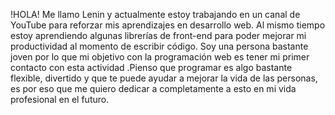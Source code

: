 !HOLA!
Me llamo Lenin y actualmente estoy trabajando en un canal de YouTube para reforzar mis aprendizajes en desarrollo web. Al mismo tiempo estoy aprendiendo algunas librerías de front-end para poder mejorar mi productividad al momento de escribir código. Soy una persona bastante joven por lo que mi objetivo con la programación web es tener mi primer contacto con esta actividad .Pienso que programar es algo bastante flexible, divertido y que te puede ayudar a mejorar la vida de las personas, es por eso que me quiero dedicar a completamente a esto en mi vida profesional en el futuro.
